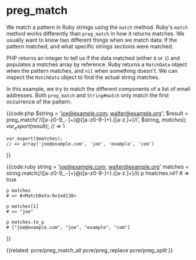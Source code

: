 # preg_match

We match a pattern in Ruby strings using the `match` method. Ruby's `match`
method works differently than `preg_match` in how it returns matches. We
usually want to know two different things when we match data: If the pattern
matched, and what specific strings sections were matched.

PHP returns an integer to tell us if the data matched (either `0` or `1`) and
populates a matches array by reference. Ruby returns a `MatchData` object when
the pattern matches, and `nil` when something doesn't. We can inspect the
`MatchData` object to find the actual string matches.

In this example, we try to match the different components of a list of email
addresses. Both `preg_match` and `String#match` only match the first
occurrence of the pattern.


{{code:php
    $string = 'joe@example.com; walter@example.org';
    $result = preg_match('/([a-z0-9_.-]+)@([a-z0-9-]+)\.([a-z.]+)/i', 
              $string, $matches);
    var_export($result); 
    // => 1

    var_export($matches); 
    // => array('joe@example.com', 'joe', 'example', 'com')
}}


{{code:ruby
    string = 'joe@example.com; walter@example.org'
    matches = string.match(/([a-z0-9_.-]+)@([a-z0-9-]+)\.([a-z.]+)/i)
    p !matches.nil?
    # => true

    p matches
    # => #<MatchData:0x1ed138>

    p matches[1]
    # => "joe"

    p matches.to_a
    # ["joe@example.com", "joe", "example", "com"]
}}


{{related:
    pcre/preg_match_all
    pcre/preg_replace 
    pcre/preg_split
}}
